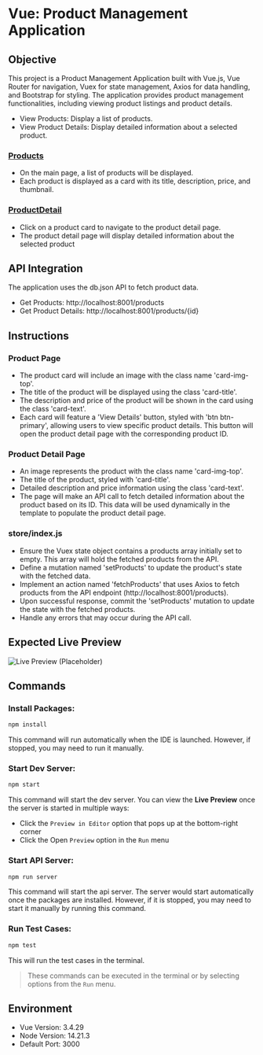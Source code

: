# Vue: Product Management Application

## Objective

This project is a Product Management Application built with Vue.js, Vue Router for navigation, Vuex for state management, Axios for data handling, and Bootstrap for styling. The application provides product management functionalities, including viewing product listings and product details.

- View Products: Display a list of products.
- View Product Details: Display detailed information about a selected product.

### [Products](src/views/Products.vue)
- On the main page, a list of products will be displayed.
- Each product is displayed as a card with its title, description, price, and thumbnail.

### [ProductDetail](src/views/ProductDetail.vue)
- Click on a product card to navigate to the product detail page.
- The product detail page will display detailed information about the selected product


## API Integration
The application uses the db.json API to fetch product data.

- Get Products: http://localhost:8001/products
- Get Product Details: http://localhost:8001/products/{id}

## Instructions

### Product Page
- The product card will include an image with the class name 'card-img-top'.
- The title of the product will be displayed using the class 'card-title'.
- The description and price of the product will be shown in the card using the class 'card-text'.
- Each card will feature a 'View Details' button, styled with 'btn btn-primary', allowing users to view specific product details. This button will open the product detail page with the corresponding product ID.

### Product Detail Page
- An image represents the product with the class name 'card-img-top'.
- The title of the product, styled with 'card-title'.
- Detailed description and price information using the class 'card-text'.
- The page will make an API call to fetch detailed information about the product based on its ID. This data will be used dynamically in 
  the template to populate the product detail page.

### store/index.js
- Ensure the Vuex state object contains a products array initially set to empty. This array will hold the fetched products from the API.
- Define a mutation named 'setProducts' to update the product's state with the fetched data.
- Implement an action named 'fetchProducts' that uses Axios to fetch products from the API endpoint (http://localhost:8001/products).
- Upon successful response, commit the 'setProducts' mutation to update the state with the fetched products.
- Handle any errors that may occur during the API call.

## Expected Live Preview

![Live Preview (Placeholder)](https://media-doselect.s3.amazonaws.com/generic/OGn9RyBLnrQ8nPZ0n1AY9gy3/productManagement.gif)

## Commands

### Install Packages:

```bash
npm install
```

This command will run automatically when the IDE is launched. However, if stopped, you may need to run it manually.

### Start Dev Server:

```bash
npm start
```

This command will start the dev server. You can view the **Live Preview** once the server is started in multiple ways:

- Click the `Preview in Editor` option that pops up at the bottom-right corner
- Click the Open `Preview` option in the `Run` menu

### Start API Server:

```bash
npm run server
```

This command will start the api server. The server would start automatically once the packages are installed. However, if it is stopped, you may need to start it manually by running this command.

### Run Test Cases:

```bash
npm test
```

This will run the test cases in the terminal.

> These commands can be executed in the terminal or by selecting options from the `Run` menu.

## Environment

- Vue Version: 3.4.29
- Node Version: 14.21.3
- Default Port: 3000
